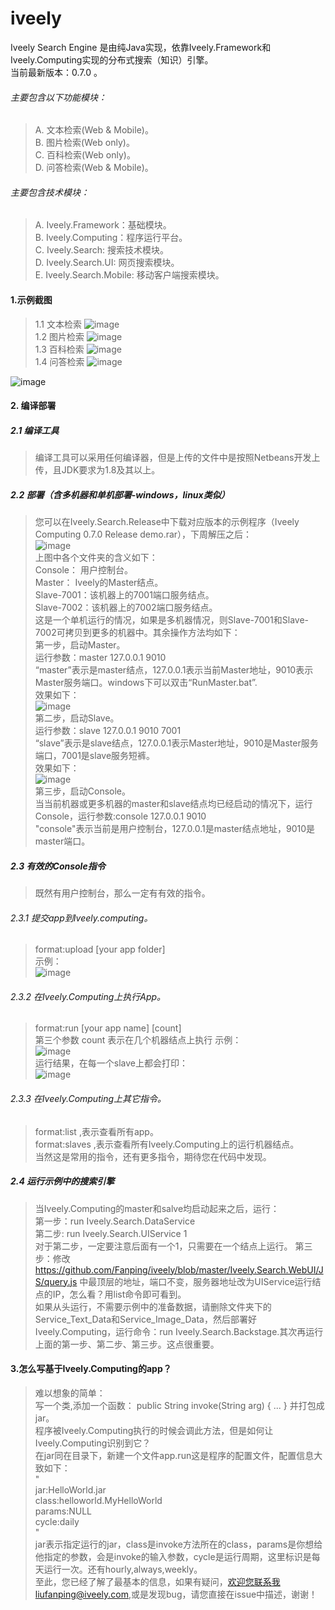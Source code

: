 iveely
==========


Iveely Search Engine 是由纯Java实现，依靠Iveely.Framework和Iveely.Computing实现的分布式搜索（知识）引擎。<br/>
当前最新版本：0.7.0 。<br/>
###### 主要包含以下功能模块：<br/>
> A. 文本检索(Web & Mobile)。<br/>
> B. 图片检索(Web only)。<br/>
> C. 百科检索(Web only)。<br/>
> D. 问答检索(Web & Mobile)。<br/>

###### 主要包含技术模块：<br/>
> A. Iveely.Framework：基础模块。<br/>
> B. Iveely.Computing：程序运行平台。<br/>
> C. Iveely.Search:    搜索技术模块。<br/>
> D. Iveely.Search.UI: 网页搜索模块。<br/>
> E. Iveely.Search.Mobile: 移动客户端搜索模块。<br/>

#### 1.示例截图  
> 1.1 文本检索
  ![image](http://www.iveely.com/0.7.0/wenben1.png) <br/>
> 1.2 图片检索
  ![image](http://www.iveely.com/0.7.0/image1.png) <br/>
> 1.3 百科检索
  ![image](http://www.iveely.com/0.7.0/baike1.png) <br/>
> 1.4 问答检索
  ![image](http://www.iveely.com/0.7.0/wenda1.png) <br/>
  
  ![image](http://www.iveely.com/0.7.0/wenda2png.png) <br/>

#### 2. 编译部署  <br/>
##### 2.1 编译工具 <br/>
> 编译工具可以采用任何编译器，但是上传的文件中是按照Netbeans开发上传，且JDK要求为1.8及其以上。<br/>

##### 2.2 部署（含多机器和单机部署-windows，linux类似） <br/>
> 您可以在Iveely.Search.Release中下载对应版本的示例程序（Iveely Computing 0.7.0 Release demo.rar），下周解压之后：<br/>
> ![image](http://www.iveely.com/0.7.0/001.png) <br/>
> 上图中各个文件夹的含义如下：<br/>
> Console：   用户控制台。<br/>
> Master：    Iveely的Master结点。<br/>
> Slave-7001：该机器上的7001端口服务结点。<br/>
> Slave-7002：该机器上的7002端口服务结点。<br/>
> 这是一个单机运行的情况，如果是多机器情况，则Slave-7001和Slave-7002可拷贝到更多的机器中。其余操作方法均如下：<br/>
> 第一步，启动Master。<br/>
>        运行参数：master 127.0.0.1 9010 <br/>
>         “master”表示是master结点，127.0.0.1表示当前Master地址，9010表示Master服务端口。windows下可以双击“RunMaster.bat”.<br />
>         效果如下：<br/>
>         ![image](http://www.iveely.com/0.7.0/002.png) <br/>
> 第二步，启动Slave。<br/>
>         运行参数：slave 127.0.0.1 9010 7001 <br/>
>         “slave”表示是slave结点，127.0.0.1表示Master地址，9010是Master服务端口，7001是slave服务短裤。<br/>
>         效果如下：<br/>
>         ![image](http://www.iveely.com/0.7.0/003.png) <br/>
> 第三步，启动Console。<br/>
>         当当前机器或更多机器的master和slave结点均已经启动的情况下，运行Console，运行参数:console 127.0.0.1 9010 <br/>
>         "console"表示当前是用户控制台，127.0.0.1是master结点地址，9010是master端口。<br/>
  
##### 2.3 有效的Console指令 <br/>
> 既然有用户控制台，那么一定有有效的指令。<br/>
###### 2.3.1 提交app到Iveely.computing。<br/>
> format:upload [your app folder]<br/>
> 示例：<br/>
> ![image](http://www.iveely.com/0.7.0/004.png) <br/>

###### 2.3.2 在Iveely.Computing上执行App。<br/>
> format:run [your app name] [count]<br/>
> 第三个参数 count 表示在几个机器结点上执行 示例：<br/>
> ![image](http://www.iveely.com/0.7.0/005.png) <br/>
> 运行结果，在每一个slave上都会打印： <br/>
> ![image](http://www.iveely.com/0.7.0/006.png) <br/>

###### 2.3.3 在Iveely.Computing上其它指令。<br/>
> format:list ,表示查看所有app。<br/>
> format:slaves ,表示查看所有Iveely.Computing上的运行机器结点。<br/>
> 当然这是常用的指令，还有更多指令，期待您在代码中发现。

##### 2.4 运行示例中的搜索引擎 <br/>
> 当Iveely.Computing的master和salve均启动起来之后，运行：<br/>
> 第一步：run Iveely.Search.DataService <br/>
> 第二步: run Iveely.Search.UIService 1 <br/>
> 对于第二步，一定要注意后面有一个1，只需要在一个结点上运行。
> 第三步：修改 https://github.com/Fanping/iveely/blob/master/Iveely.Search.WebUI/JS/query.js 中最顶层的地址，端口不变，服务器地址改为UIService运行结点的IP，怎么看？用list命令即可看到。<br/>
> 如果从头运行，不需要示例中的准备数据，请删除文件夹下的Service_Text_Data和Service_Image_Data，然后部署好Iveely.Computing，运行命令：run Iveely.Search.Backstage.其次再运行上面的第一步、第二步、第三步。这点很重要。

#### 3.怎么写基于Iveely.Computing的app？<br/>
> 难以想象的简单：<br/>
> 写一个类,添加一个函数：  public String invoke(String arg) { ... } 并打包成jar。<br/>
> 程序被Iveely.Computing执行的时候会调此方法，但是如何让Iveely.Computing识别到它？<br/>
> 在jar同在目录下，新建一个文件app.run这是程序的配置文件，配置信息大致如下：<br/>
> " <br/>
> jar:HelloWorld.jar <br/>
> class:helloworld.MyHelloWorld <br/>
> params:NULL <br/>
> cycle:daily <br/>
> " <br/>
> jar表示指定运行的jar，class是invoke方法所在的class，params是你想给他指定的参数，会是invoke的输入参数，cycle是运行周期，这里标识是每天运行一次。还有hourly,always,weekly。<br/>
> 至此，您已经了解了最基本的信息，如果有疑问，欢迎您联系我liufanping@iveely.com,或是发现bug，请您直接在issue中描述，谢谢！


